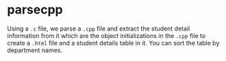 # parsecpp

Using a `.c` file, we parse a `.cpp` file and extract the student detail information from it which are the object initializations in the `.cpp` file to create a `.html` file and a student details table in it. You can sort the table by department names.


